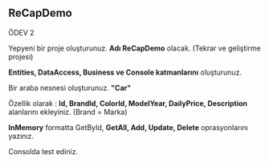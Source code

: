## ReCapDemo
ÖDEV 2

Yepyeni bir proje oluşturunuz. **Adı ReCapDemo** olacak. (Tekrar ve geliştirme projesi)

**Entities, DataAccess, Business ve Console katmanlarını** oluşturunuz.

Bir araba nesnesi oluşturunuz. **"Car"**

Özellik olarak : **Id, BrandId, ColorId, ModelYear, DailyPrice, Description** alanlarını ekleyiniz. (Brand = Marka)

**InMemory** formatta GetById, **GetAll, Add, Update, Delete** oprasyonlarını yazınız.

Consolda test ediniz.
